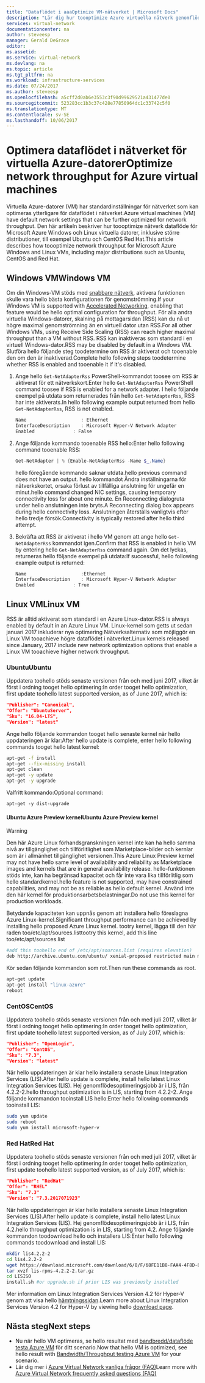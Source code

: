 ```yaml
---
title: "Dataflödet i aaaOptimize VM-nätverket | Microsoft Docs"
description: "Lär dig hur toooptimize Azure virtuella nätverk genomflöde."
services: virtual-network
documentationcenter: na
author: steveesp
manager: Gerald DeGrace
editor: 
ms.assetid: 
ms.service: virtual-network
ms.devlang: na
ms.topic: article
ms.tgt_pltfrm: na
ms.workload: infrastructure-services
ms.date: 07/24/2017
ms.author: steveesp
ms.openlocfilehash: a5cff2d0ab6e3553c3f90d99629521a431477de0
ms.sourcegitcommit: 523283cc1b3c37c428e77850964dc1c33742c5f0
ms.translationtype: MT
ms.contentlocale: sv-SE
ms.lasthandoff: 10/06/2017
---
```

# <a name="optimize-network-throughput-for-azure-virtual-machines"></a><span data-ttu-id="a3a65-103">Optimera dataflödet i nätverket för virtuella Azure-datorer</span><span class="sxs-lookup"><span data-stu-id="a3a65-103">Optimize network throughput for Azure virtual machines</span></span>

<span data-ttu-id="a3a65-104">Virtuella Azure-datorer (VM) har standardinställningar för nätverket som kan optimeras ytterligare för dataflödet i nätverket.</span><span class="sxs-lookup"><span data-stu-id="a3a65-104">Azure virtual machines (VM) have default network settings that can be further optimized for network throughput.</span></span> <span data-ttu-id="a3a65-105">Den här artikeln beskriver hur toooptimize nätverk dataflöde för Microsoft Azure Windows och Linux virtuella datorer, inklusive större distributioner, till exempel Ubuntu och CentOS Red Hat.</span><span class="sxs-lookup"><span data-stu-id="a3a65-105">This article describes how toooptimize network throughput for Microsoft Azure Windows and Linux VMs, including major distributions such as Ubuntu, CentOS and Red Hat.</span></span>

## <a name="windows-vm"></a><span data-ttu-id="a3a65-106">Windows VM</span><span class="sxs-lookup"><span data-stu-id="a3a65-106">Windows VM</span></span>

<span data-ttu-id="a3a65-107">Om din Windows-VM stöds med [snabbare nätverk](virtual-network-create-vm-accelerated-networking.md), aktivera funktionen skulle vara hello bästa konfigurationen för genomströmning.</span><span class="sxs-lookup"><span data-stu-id="a3a65-107">If your Windows VM is supported with [Accelerated Networking](virtual-network-create-vm-accelerated-networking.md), enabling that feature would be hello optimal configuration for throughput.</span></span> <span data-ttu-id="a3a65-108">För alla andra virtuella Windows-datorer, skalning på mottagarsidan (RSS) kan du nå ut högre maximal genomströmning än en virtuell dator utan RSS.</span><span class="sxs-lookup"><span data-stu-id="a3a65-108">For all other Windows VMs, using Receive Side Scaling (RSS) can reach higher maximal throughput than a VM without RSS.</span></span> <span data-ttu-id="a3a65-109">RSS kan inaktiveras som standard i en virtuell Windows-dator.</span><span class="sxs-lookup"><span data-stu-id="a3a65-109">RSS may be disabled by default in a Windows VM.</span></span> <span data-ttu-id="a3a65-110">Slutföra hello följande steg toodetermine om RSS är aktiverat och tooenable den om den är inaktiverad.</span><span class="sxs-lookup"><span data-stu-id="a3a65-110">Complete hello following steps toodetermine whether RSS is enabled and tooenable it if it's disabled.</span></span>

1. <span data-ttu-id="a3a65-111">Ange hello `Get-NetAdapterRss` PowerShell-kommandot toosee om RSS är aktiverat för ett nätverkskort.</span><span class="sxs-lookup"><span data-stu-id="a3a65-111">Enter hello `Get-NetAdapterRss` PowerShell command toosee if RSS is enabled for a network adapter.</span></span> <span data-ttu-id="a3a65-112">I hello följande exempel på utdata som returnerades från hello `Get-NetAdapterRss`, RSS har inte aktiverats.</span><span class="sxs-lookup"><span data-stu-id="a3a65-112">In hello following example output returned from hello `Get-NetAdapterRss`, RSS is not enabled.</span></span>

    ```powershell
    Name                    : Ethernet
    InterfaceDescription    : Microsoft Hyper-V Network Adapter
    Enabled              : False
    ```
2. <span data-ttu-id="a3a65-113">Ange följande kommando tooenable RSS hello:</span><span class="sxs-lookup"><span data-stu-id="a3a65-113">Enter hello following command tooenable RSS:</span></span>

    ```powershell
    Get-NetAdapter | % {Enable-NetAdapterRss -Name $_.Name}
    ```
    <span data-ttu-id="a3a65-114">hello föregående kommando saknar utdata.</span><span class="sxs-lookup"><span data-stu-id="a3a65-114">hello previous command does not have an output.</span></span> <span data-ttu-id="a3a65-115">hello kommandot Ändra inställningarna för nätverkskortet, orsaka förlust av tillfälliga anslutning för ungefär en minut.</span><span class="sxs-lookup"><span data-stu-id="a3a65-115">hello command changed NIC settings, causing temporary connectivity loss for about one minute.</span></span> <span data-ttu-id="a3a65-116">En Reconnecting dialogruta under hello anslutningen inte bryts.</span><span class="sxs-lookup"><span data-stu-id="a3a65-116">A Reconnecting dialog box appears during hello connectivity loss.</span></span> <span data-ttu-id="a3a65-117">Anslutningen återställs vanligtvis efter hello tredje försök.</span><span class="sxs-lookup"><span data-stu-id="a3a65-117">Connectivity is typically restored after hello third attempt.</span></span>
3. <span data-ttu-id="a3a65-118">Bekräfta att RSS är aktiverat i hello VM genom att ange hello `Get-NetAdapterRss` kommandot igen.</span><span class="sxs-lookup"><span data-stu-id="a3a65-118">Confirm that RSS is enabled in hello VM by entering hello `Get-NetAdapterRss` command again.</span></span> <span data-ttu-id="a3a65-119">Om det lyckas, returneras hello följande exempel på utdata:</span><span class="sxs-lookup"><span data-stu-id="a3a65-119">If successful, hello following example output is returned:</span></span>

    ```powershell
    Name                    :Ethernet
    InterfaceDescription    : Microsoft Hyper-V Network Adapter
    Enabled              : True
    ```

## <a name="linux-vm"></a><span data-ttu-id="a3a65-120">Linux VM</span><span class="sxs-lookup"><span data-stu-id="a3a65-120">Linux VM</span></span>

<span data-ttu-id="a3a65-121">RSS är alltid aktiverat som standard i en Azure Linux-dator.</span><span class="sxs-lookup"><span data-stu-id="a3a65-121">RSS is always enabled by default in an Azure Linux VM.</span></span> <span data-ttu-id="a3a65-122">Linux-kernel som getts ut sedan januari 2017 inkluderar nya optimering Nätverksalternativ som möjliggör en Linux VM tooachieve högre dataflödet i nätverket.</span><span class="sxs-lookup"><span data-stu-id="a3a65-122">Linux kernels released since January, 2017 include new network optimization options that enable a Linux VM tooachieve higher network throughput.</span></span>

### <a name="ubuntu"></a><span data-ttu-id="a3a65-123">Ubuntu</span><span class="sxs-lookup"><span data-stu-id="a3a65-123">Ubuntu</span></span>

<span data-ttu-id="a3a65-124">Uppdatera toohello stöds senaste versionen från och med juni 2017, vilket är först i ordning tooget hello optimering:</span><span class="sxs-lookup"><span data-stu-id="a3a65-124">In order tooget hello optimization, first update toohello latest supported version, as of June 2017, which is:</span></span>
```json
"Publisher": "Canonical",
"Offer": "UbuntuServer",
"Sku": "16.04-LTS",
"Version": "latest"
```
<span data-ttu-id="a3a65-125">Ange hello följande kommandon tooget hello senaste kernel när hello uppdateringen är klar:</span><span class="sxs-lookup"><span data-stu-id="a3a65-125">After hello update is complete, enter hello following commands tooget hello latest kernel:</span></span>

```bash
apt-get -f install
apt-get --fix-missing install
apt-get clean
apt-get -y update
apt-get -y upgrade
```

<span data-ttu-id="a3a65-126">Valfritt kommando:</span><span class="sxs-lookup"><span data-stu-id="a3a65-126">Optional command:</span></span>

`apt-get -y dist-upgrade`
#### <a name="ubuntu-azure-preview-kernel"></a><span data-ttu-id="a3a65-127">Ubuntu Azure Preview kernel</span><span class="sxs-lookup"><span data-stu-id="a3a65-127">Ubuntu Azure Preview kernel</span></span>
> [!WARNING]
> <span data-ttu-id="a3a65-128">Den här Azure Linux förhandsgranskningen kernel inte kan ha hello samma nivå av tillgänglighet och tillförlitlighet som Marketplace-bilder och kernlar som är i allmänhet tillgänglighet versionen.</span><span class="sxs-lookup"><span data-stu-id="a3a65-128">This Azure Linux Preview kernel may not have hello same level of availability and reliability as Marketplace images and kernels that are in general availability release.</span></span> <span data-ttu-id="a3a65-129">hello-funktionen stöds inte, kan ha begränsad kapacitet och får inte vara lika tillförlitlig som hello standardkernel.</span><span class="sxs-lookup"><span data-stu-id="a3a65-129">hello feature is not supported, may have constrained capabilities, and may not be as reliable as hello default kernel.</span></span> <span data-ttu-id="a3a65-130">Använd inte den här kernel för produktionsarbetsbelastningar.</span><span class="sxs-lookup"><span data-stu-id="a3a65-130">Do not use this kernel for production workloads.</span></span>

<span data-ttu-id="a3a65-131">Betydande kapaciteten kan uppnås genom att installera hello föreslagna Azure Linux-kernel.</span><span class="sxs-lookup"><span data-stu-id="a3a65-131">Significant throughput performance can be achieved by installing hello proposed Azure Linux kernel.</span></span> <span data-ttu-id="a3a65-132">tootry kernel, lägga till den här raden too/etc/apt/sources.list</span><span class="sxs-lookup"><span data-stu-id="a3a65-132">tootry this kernel, add this line too/etc/apt/sources.list</span></span>

```bash
#add this toohello end of /etc/apt/sources.list (requires elevation)
deb http://archive.ubuntu.com/ubuntu/ xenial-proposed restricted main multiverse universe
```

<span data-ttu-id="a3a65-133">Kör sedan följande kommandon som rot.</span><span class="sxs-lookup"><span data-stu-id="a3a65-133">Then run these commands as root.</span></span>
```bash
apt-get update
apt-get install "linux-azure"
reboot
```

### <a name="centos"></a><span data-ttu-id="a3a65-134">CentOS</span><span class="sxs-lookup"><span data-stu-id="a3a65-134">CentOS</span></span>

<span data-ttu-id="a3a65-135">Uppdatera toohello stöds senaste versionen från och med juli 2017, vilket är först i ordning tooget hello optimering:</span><span class="sxs-lookup"><span data-stu-id="a3a65-135">In order tooget hello optimization, first update toohello latest supported version, as of July 2017, which is:</span></span>
```json
"Publisher": "OpenLogic",
"Offer": "CentOS",
"Sku": "7.3",
"Version": "latest"
```
<span data-ttu-id="a3a65-136">När hello uppdateringen är klar hello installera senaste Linux Integration Services (LIS).</span><span class="sxs-lookup"><span data-stu-id="a3a65-136">After hello update is complete, install hello latest Linux Integration Services (LIS).</span></span>
<span data-ttu-id="a3a65-137">Hej genomflödesoptimeringsjobb är i LIS, från 4.2.2-2.</span><span class="sxs-lookup"><span data-stu-id="a3a65-137">hello throughput optimization is in LIS, starting from 4.2.2-2.</span></span> <span data-ttu-id="a3a65-138">Ange följande kommandon tooinstall LIS hello:</span><span class="sxs-lookup"><span data-stu-id="a3a65-138">Enter hello following commands tooinstall LIS:</span></span>

```bash
sudo yum update
sudo reboot
sudo yum install microsoft-hyper-v
```

### <a name="red-hat"></a><span data-ttu-id="a3a65-139">Red Hat</span><span class="sxs-lookup"><span data-stu-id="a3a65-139">Red Hat</span></span>

<span data-ttu-id="a3a65-140">Uppdatera toohello stöds senaste versionen från och med juli 2017, vilket är först i ordning tooget hello optimering:</span><span class="sxs-lookup"><span data-stu-id="a3a65-140">In order tooget hello optimization, first update toohello latest supported version, as of July 2017, which is:</span></span>
```json
"Publisher": "RedHat"
"Offer": "RHEL"
"Sku": "7.3"
"Version": "7.3.2017071923"
```
<span data-ttu-id="a3a65-141">När hello uppdateringen är klar hello installera senaste Linux Integration Services (LIS).</span><span class="sxs-lookup"><span data-stu-id="a3a65-141">After hello update is complete, install hello latest Linux Integration Services (LIS).</span></span>
<span data-ttu-id="a3a65-142">Hej genomflödesoptimeringsjobb är i LIS, från 4.2.</span><span class="sxs-lookup"><span data-stu-id="a3a65-142">hello throughput optimization is in LIS, starting from 4.2.</span></span> <span data-ttu-id="a3a65-143">Ange följande kommandon toodownload hello och installera LIS:</span><span class="sxs-lookup"><span data-stu-id="a3a65-143">Enter hello following commands toodownload and install LIS:</span></span>

```bash
mkdir lis4.2.2-2
cd lis4.2.2-2
wget https://download.microsoft.com/download/6/8/F/68FE11B8-FAA4-4F8D-8C7D-74DA7F2CFC8C/lis-rpms-4.2.2-2.tar.gz
tar xvzf lis-rpms-4.2.2-2.tar.gz
cd LISISO
install.sh #or upgrade.sh if prior LIS was previously installed
```

<span data-ttu-id="a3a65-144">Mer information om Linux Integration Services Version 4.2 för Hyper-V genom att visa hello [hämtningssidan](https://www.microsoft.com/download/details.aspx?id=55106).</span><span class="sxs-lookup"><span data-stu-id="a3a65-144">Learn more about Linux Integration Services Version 4.2 for Hyper-V by viewing hello [download page](https://www.microsoft.com/download/details.aspx?id=55106).</span></span>

## <a name="next-steps"></a><span data-ttu-id="a3a65-145">Nästa steg</span><span class="sxs-lookup"><span data-stu-id="a3a65-145">Next steps</span></span>
* <span data-ttu-id="a3a65-146">Nu när hello VM optimeras, se hello resultat med [bandbredd/dataflöde testa Azure VM](virtual-network-bandwidth-testing.md) för ditt scenario.</span><span class="sxs-lookup"><span data-stu-id="a3a65-146">Now that hello VM is optimized, see hello result with [Bandwidth/Throughput testing Azure VM](virtual-network-bandwidth-testing.md) for your scenario.</span></span>
* <span data-ttu-id="a3a65-147">Lär dig mer i [Azure Virtual Network vanliga frågor (FAQ)](virtual-networks-faq.md)</span><span class="sxs-lookup"><span data-stu-id="a3a65-147">Learn more with [Azure Virtual Network frequently asked questions (FAQ)](virtual-networks-faq.md)</span></span>
